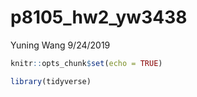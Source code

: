 p8105\_hw2\_yw3438
================
Yuning Wang
9/24/2019

``` r
knitr::opts_chunk$set(echo = TRUE)

library(tidyverse)
```
